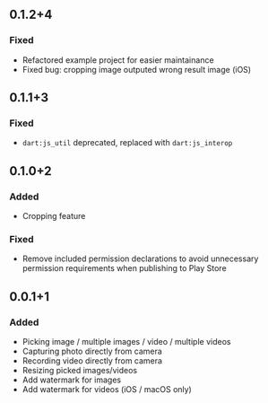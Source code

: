 ## 0.1.2+4

### Fixed

- Refactored example project for easier maintainance
- Fixed bug: cropping image outputed wrong result image (iOS)


## 0.1.1+3

### Fixed

- `dart:js_util` deprecated, replaced with `dart:js_interop`

## 0.1.0+2

### Added
- Cropping feature

### Fixed
- Remove included permission declarations to avoid unnecessary permission requirements when publishing to Play Store

## 0.0.1+1

### Added
- Picking image / multiple images / video / multiple videos
- Capturing photo directly from camera
- Recording video directly from camera
- Resizing picked images/videos
- Add watermark for images
- Add watermark for videos (iOS / macOS only)
